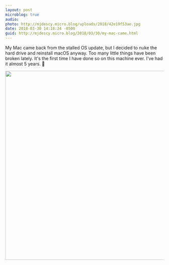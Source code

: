 ```yaml
---
layout: post
microblog: true
audio: 
photo: http://mjdescy.micro.blog/uploads/2018/42e19f53ae.jpg
date: 2018-03-30 14:18:24 -0500
guid: http://mjdescy.micro.blog/2018/03/30/my-mac-came.html
---
```

My Mac came back from the stalled OS update, but I decided to nuke the hard drive and reinstall macOS anyway. Too many little things have been broken lately. It's the first time I have done so on this machine ever. I've had it almost 5 years. 🤞 

<img src="http://mjdescy.micro.blog/uploads/2018/42e19f53ae.jpg" width="600" height="599" />
